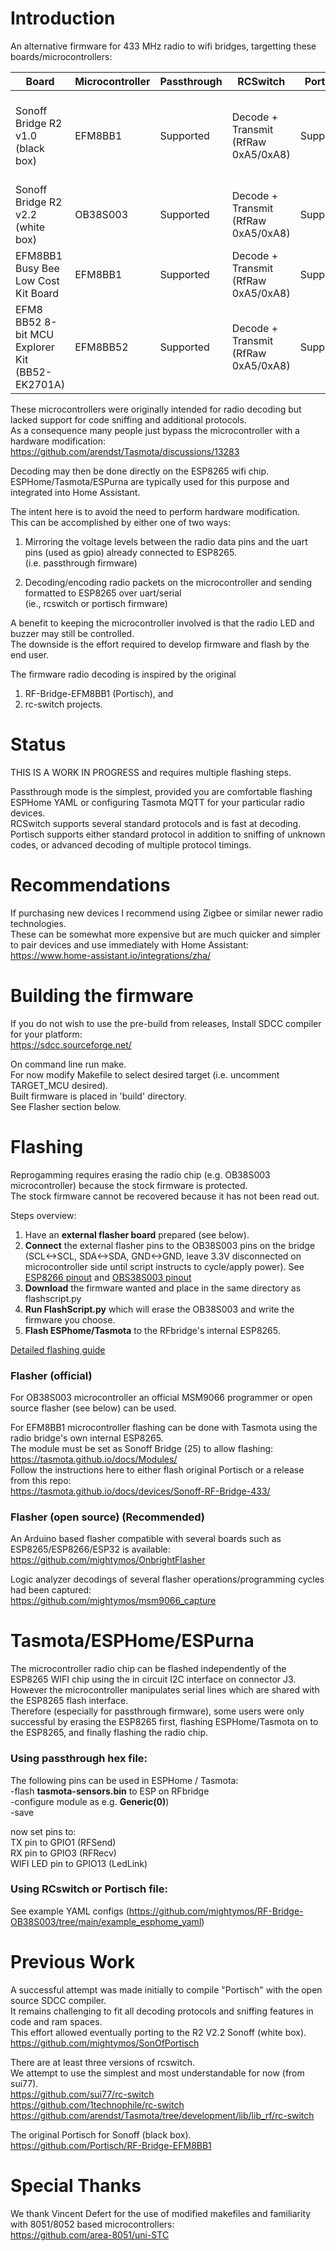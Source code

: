 # Introduction

An alternative firmware for 433 MHz radio to wifi bridges, targetting these boards/microcontrollers:  

| Board | Microcontroller | Passthrough |  RCSwitch | Portisch | Notes |
| ------------- | ------------- | ------------- | ------------- | ------------- | ------------- |
| Sonoff Bridge R2 v1.0 (black box) | EFM8BB1 | Supported | Decode + Transmit (RfRaw 0xA5/0xA8) | Supported | Flashing works, see instructions below for Tasmota firmware upgrade |
| Sonoff Bridge R2 v2.2 (white box) | OB38S003 | Supported | Decode + Transmit (RfRaw 0xA5/0xA8) | Supported | Requires reprogramming with official or open source flasher |
| EFM8BB1 Busy Bee Low Cost Kit Board | EFM8BB1 | Supported | Decode + Transmit (RfRaw 0xA5/0xA8) | Supported | Requires external receiver and/or transmitter |
| EFM8 BB52 8-bit MCU Explorer Kit (BB52-EK2701A) |  EFM8BB52 | Supported | Decode + Transmit (RfRaw 0xA5/0xA8) | Supported | Requires external receiver and/or transmitter |

These microcontrollers were originally intended for radio decoding but lacked support for code sniffing and additional protocols.  
As a consequence many people just bypass the microcontroller with a hardware modification:  
https://github.com/arendst/Tasmota/discussions/13283  

Decoding may then be done directly on the ESP8265 wifi chip.  
ESPHome/Tasmota/ESPurna are typically used for this purpose and integrated into Home Assistant.  


The intent here is to avoid the need to perform hardware modification.  
This can be accomplished by either one of two ways:  

1) Mirroring the voltage levels between the radio data pins and the uart pins (used as gpio) already connected to ESP8265.  
   (i.e. passthrough firmware)  

2) Decoding/encoding radio packets on the microcontroller and sending formatted to ESP8265 over uart/serial  
   (ie., rcswitch or portisch firmware)  
   
A benefit to keeping the microcontroller involved is that the radio LED and buzzer may still be controlled.  
The downside is the effort required to develop firmware and flash by the end user.  

The firmware radio decoding is inspired by the original
1) RF-Bridge-EFM8BB1 (Portisch), and
2) rc-switch projects.  

# Status
THIS IS A WORK IN PROGRESS and requires multiple flashing steps.   
 
Passthrough mode is the simplest, provided you are comfortable flashing ESPHome YAML or configuring Tasmota MQTT for your particular radio devices.  
RCSwitch supports several standard protocols and is fast at decoding.  
Portisch supports either standard protocol in addition to sniffing of unknown codes, or advanced decoding of multiple protocol timings.  

# Recommendations
If purchasing new devices I recommend using Zigbee or similar newer radio technologies.  
These can be somewhat more expensive but are much quicker and simpler to pair devices and use immediately with Home Assistant:  
https://www.home-assistant.io/integrations/zha/

# Building the firmware 
If you do not wish to use the pre-build from releases, Install SDCC compiler for your platform:  
https://sdcc.sourceforge.net/  

On command line run make.  
For now modify Makefile to select desired target (i.e. uncomment TARGET_MCU desired).  
Built firmware is placed in 'build' directory.  
See Flasher section below.  

# Flashing
Reprogamming requires erasing the radio chip (e.g. OB38S003 microcontroller) because the stock firmware is protected.  
The stock firmware cannot be recovered because it has not been read out.

Steps overview:
1. Have an **external flasher board** prepared (see below).  
2. **Connect** the external flasher pins to the OB38S003 pins on the bridge (SCL<->SCL, SDA<->SDA, GND<->GND, leave 3.3V disconnected on microcontroller side until script instructs to cycle/apply power). See [ESP8266 pinout](https://randomnerdtutorials.com/esp8266-pinout-reference-gpios/) and [OBS38S003 pinout](https://www.irrgang.dev/wp-content/uploads/PXL_20231026_163656981.jpg)
3. **Download** the firmware wanted and place in the same directory as flashscript.py
4. **Run FlashScript.py** which will erase the OB38S003 and write the firmware you choose.
5. **Flash ESPhome/Tasmota** to the RFbridge's internal ESP8265.

   
[Detailed flashing guide](https://github.com/mightymos/OnbrightFlasher/blob/main/flashing-guide-by-example.md)

### Flasher (official)
For OB38S003 microcontroller an official MSM9066 programmer or open source flasher (see below) can be used.  

For EFM8BB1 microcontroller flashing can be done with Tasmota using the radio bridge's own internal ESP8265.  
The module must be set as Sonoff Bridge (25) to allow flashing:  
https://tasmota.github.io/docs/Modules/  
Follow the instructions here to either flash original Portisch or a release from this repo:  
https://tasmota.github.io/docs/devices/Sonoff-RF-Bridge-433/  


### Flasher (open source) (Recommended)
An Arduino based flasher compatible with several boards such as ESP8265/ESP8266/ESP32 is available:  
https://github.com/mightymos/OnbrightFlasher

Logic analyzer decodings of several flasher operations/programming cycles had been captured:  
https://github.com/mightymos/msm9066_capture  
 

# Tasmota/ESPHome/ESPurna
The microcontroller radio chip can be flashed independently of the ESP8265 WIFI chip using the in circuit I2C interface on connector J3.  
However the microcontroller manipulates serial lines which are shared with the ESP8265 flash interface.  
Therefore (especially for passthrough firmware), some users were only successful by erasing the ESP8265 first, flashing ESPHome/Tasmota on to the ESP8265, and finally flashing the radio chip.  


### **Using passthrough hex file**:

The following pins can be used in ESPHome / Tasmota:  
-flash **tasmota-sensors.bin** to ESP on RFbridge  
-configure module as e.g. **Generic(0)**)  
-save  

now set pins to:  
TX pin to GPIO1        (RFSend)  
RX pin to GPIO3        (RFRecv)  
WIFI LED pin to GPIO13 (LedLink)  


### **Using RCswitch or Portisch file**:
See example YAML configs (https://github.com/mightymos/RF-Bridge-OB38S003/tree/main/example_esphome_yaml)

# Previous Work

A successful attempt was made initially to compile "Portisch" with the open source SDCC compiler.  
It remains challenging to fit all decoding protocols and sniffing features in code and ram spaces.  
This effort allowed eventually porting to the R2 V2.2 Sonoff (white box).  
https://github.com/mightymos/SonOfPortisch

There are at least three versions of rcswitch.  
We attempt to use the simplest and most understandable for now (from sui77).  
https://github.com/sui77/rc-switch  
https://github.com/1technophile/rc-switch  
https://github.com/arendst/Tasmota/tree/development/lib/lib_rf/rc-switch  

The original Portisch for Sonoff (black box).  
https://github.com/Portisch/RF-Bridge-EFM8BB1

# Special Thanks
We thank Vincent Defert for the use of modified makefiles and familiarity with 8051/8052 based microcontrollers:  
https://github.com/area-8051/uni-STC
